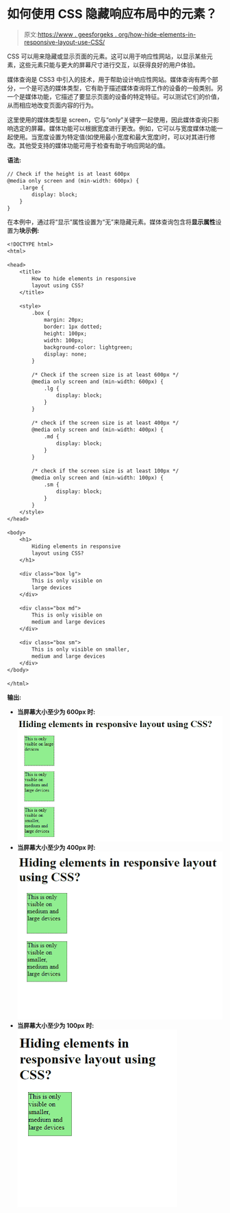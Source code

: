 # 如何使用 CSS 隐藏响应布局中的元素？

> 原文:[https://www . geesforgeks . org/how-hide-elements-in-responsive-layout-use-CSS/](https://www.geeksforgeeks.org/how-to-hide-elements-in-responsive-layout-using-css/)

CSS 可以用来隐藏或显示页面的元素。这可以用于响应性网站，以显示某些元素，这些元素只能与更大的屏幕尺寸进行交互，以获得良好的用户体验。

媒体查询是 CSS3 中引入的技术，用于帮助设计响应性网站。媒体查询有两个部分，一个是可选的媒体类型，它有助于描述媒体查询将工作的设备的一般类别。另一个是媒体功能，它描述了要显示页面的设备的特定特征。可以测试它们的价值，从而相应地改变页面内容的行为。

这里使用的媒体类型是 screen，它与“only”关键字一起使用，因此媒体查询只影响选定的屏幕。媒体功能可以根据宽度进行更改。例如，它可以与宽度媒体功能一起使用。当宽度设置为特定值(如使用最小宽度和最大宽度)时，可以对其进行修改。其他受支持的媒体功能可用于检查有助于响应网站的值。

**语法:**

```
// Check if the height is at least 600px
@media only screen and (min-width: 600px) {
    .large {
        display: block;
    }
}
```

在本例中，通过将“显示”属性设置为“无”来隐藏元素。媒体查询包含将**显示属性**设置为**块示例:**

```
<!DOCTYPE html>
<html>

<head>
    <title>
        How to hide elements in responsive
        layout using CSS?
    </title>

    <style>
        .box {
            margin: 20px;
            border: 1px dotted;
            height: 100px;
            width: 100px;
            background-color: lightgreen;
            display: none;
        }

        /* Check if the screen size is at least 600px */
        @media only screen and (min-width: 600px) {
            .lg {
                display: block;
            }
        }

        /* check if the screen size is at least 400px */
        @media only screen and (min-width: 400px) {
            .md {
                display: block;
            }
        }

        /* check if the screen size is at least 100px */
        @media only screen and (min-width: 100px) {
            .sm {
                display: block;
            }
        }
    </style>
</head>

<body>
    <h1>
        Hiding elements in responsive
        layout using CSS?
    </h1>

    <div class="box lg">
        This is only visible on
        large devices
    </div>

    <div class="box md">
        This is only visible on
        medium and large devices
    </div>

    <div class="box sm">
        This is only visible on smaller,
        medium and large devices
    </div>
</body>

</html>
```

**输出:**

*   **当屏幕大小至少为 600px 时:**
    ![large-600](img/8448e3c67810e9b4f1a0441f815551a3.png)
*   **当屏幕大小至少为 400px 时:**
    ![medium-400](img/d74e6e01a328285f463da196286cee48.png)
*   **当屏幕大小至少为 100px 时:**
    ![small-100](img/df23156b63232bb525bb60ab60e05ffa.png)
